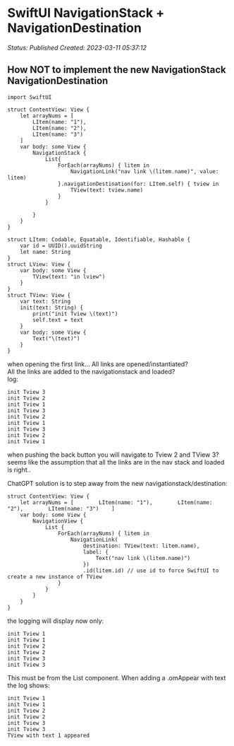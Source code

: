 # SwiftUI NavigationStack + NavigationDestination

_Status: Published_
_Created: 2023-03-11 05:37:12_

## How NOT to implement the new NavigationStack NavigationDestination

```
import SwiftUI

struct ContentView: View {
    let arrayNums = [
        LItem(name: "1"),
        LItem(name: "2"),
        LItem(name: "3")
    ]
    var body: some View {
        NavigationStack {
            List{
                ForEach(arrayNums) { litem in
                    NavigationLink("nav link \(litem.name)", value: litem)
                }.navigationDestination(for: LItem.self) { tview in
                    TView(text: tview.name)
                }
            }
            
        }
    }
}

struct LItem: Codable, Equatable, Identifiable, Hashable {
    var id = UUID().uuidString
    let name: String
}
struct LView: View {
    var body: some View {
        TView(text: "in lview")
    }
}
struct TView: View {
    var text: String
    init(text: String) {
        print("init Tview \(text)")
        self.text = text
    }
    var body: some View {
        Text("\(text)")
    }
}

```
when opening the first link... All links are opened/instantiated?  
All the links are added to the navigationstack and loaded?  
log:  
```
init Tview 3
init Tview 2
init Tview 1
init Tview 3
init Tview 2
init Tview 1
init Tview 3
init Tview 2
init Tview 1
```
when pushing the back button you will navigate to Tview 2 and TView 3?   
seems like the assumption that all the links are in the nav stack and loaded is right..  

ChatGPT solution is to step away from the new navigationstack/destination:   
```
struct ContentView: View {
    let arrayNums = [        LItem(name: "1"),        LItem(name: "2"),        LItem(name: "3")    ]
    var body: some View {
        NavigationView {
            List {
                ForEach(arrayNums) { litem in
                    NavigationLink(
                        destination: TView(text: litem.name),
                        label: {
                            Text("nav link \(litem.name)")
                        })
                        .id(litem.id) // use id to force SwiftUI to create a new instance of TView
                }
            }
        }
    }
}
```
the logging will display now only:  
```
init Tview 1
init Tview 1
init Tview 2
init Tview 2
init Tview 3
init Tview 3
```

This must be from the List component. When adding a .omAppear with text the log shows:  

```
init Tview 1
init Tview 1
init Tview 2
init Tview 2
init Tview 3
init Tview 3
TView with text 1 appeared
```
